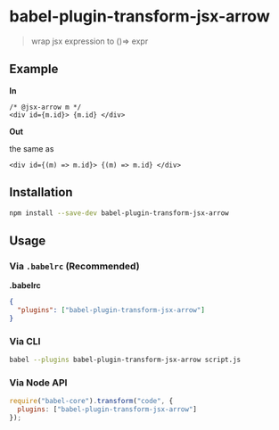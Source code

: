 # babel-plugin-transform-jsx-arrow
> wrap jsx expression to ()=> expr

## Example

**In**

```
/* @jsx-arrow m */
<div id={m.id}> {m.id} </div>
```

**Out**

the same as

```
<div id={(m) => m.id}> {(m) => m.id} </div>
```

## Installation

```sh
npm install --save-dev babel-plugin-transform-jsx-arrow
```

## Usage

### Via `.babelrc` (Recommended)

**.babelrc**

```json
{
  "plugins": ["babel-plugin-transform-jsx-arrow"]
}
```

### Via CLI

```sh
babel --plugins babel-plugin-transform-jsx-arrow script.js
```

### Via Node API

```javascript
require("babel-core").transform("code", {
  plugins: ["babel-plugin-transform-jsx-arrow"]
});
``` 

